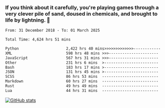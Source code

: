 ### If you think about it carefully, you're playing games through a very clever pile of sand, doused in chemicals, and brought to life by lightning.  👋


<!--START_SECTION:waka-->

```txt
From: 31 December 2018 - To: 01 March 2025

Total Time: 4,624 hrs 51 mins

Python                     2,422 hrs 40 mins>>>>>>>>>>>>>------------   52.39 %
XML                        598 hrs 48 mins >>>----------------------   12.95 %
JavaScript                 567 hrs 31 mins >>>----------------------   12.27 %
Other                      231 hrs 6 mins  >------------------------   05.00 %
Bash                       183 hrs 17 mins >------------------------   03.96 %
JSON                       131 hrs 45 mins >------------------------   02.85 %
SCSS                       86 hrs 53 mins  -------------------------   01.88 %
Markdown                   60 hrs 27 mins  -------------------------   01.31 %
Rust                       49 hrs 49 mins  -------------------------   01.08 %
Lua                        44 hrs 31 mins  -------------------------   00.96 %
```

<!--END_SECTION:waka-->

[![GitHub stats](https://github-readme-stats.vercel.app/api?username=XenophonLXH&show_icons=true&theme=dark)](https://github.com/anuraghazra/github-readme-stats)

